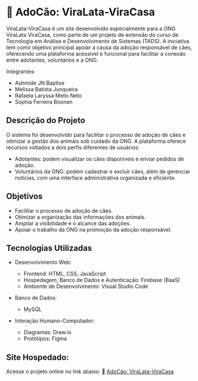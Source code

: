 # 🐶 AdoCão: ViraLata-ViraCasa 

ViraLata-ViraCasa é um site desenvolvido especialmente para a ONG ViraLata ViraCasa, como parte de um projeto de extensão do curso de Tecnologia em Análise e Desenvolvimento de Sistemas (TADS). A iniciativa tem como objetivo principal apoiar a causa da adoção responsável de cães, oferecendo uma plataforma acessível e funcional para facilitar a conexão entre adotantes, voluntários e a ONG.

Integrantes:
- Ashmide JN Baptise
- Melissa Batista Junqueira
- Rafaela Laryssa Mello Neto
- Sophia Ferreira Boonen


## Descrição do Projeto

O sistema foi desenvolvido para facilitar o processo de adoção de cães e otimizar a gestão dos animais sob cuidado da ONG. A plataforma oferece recursos voltados a dois perfis diferentes de usuários:
- Adotantes: podem visualizar os cães disponíveis e enviar pedidos de adoção.
- Voluntários da ONG: podem cadastrar e excluir cães, além de gerenciar notícias, com uma interface administrativa organizada e eficiente.


## Objetivos
- Facilitar o processo de adoção de cães.
- Otimizar a organização das informações dos animais.
- Ampliar a visibilidade e o alcance das adoções.
- Apoiar o trabalho da ONG na promoção da adoção responsável.


## Tecnologias Utilizadas

- Desenvolvimento Web:
  - Frontend: HTML, CSS, JavaScript
  - Hospedagem, Banco de Dados e Autenticação: Firebase (BaaS)
  - Ambiente de Desenvolvimento: Visual Studio Code

- Banco de Dados:
  - MySQL

- Interação Humano-Computador:
  - Diagramas: Draw.io
  - Protótipos: Figma


## Site Hospedado:

Acesse o projeto online no link abaixo:
🔗 [AdoCão: ViraLata-ViraCasa](https://viralata-viracasa-11b4d.web.app/)
